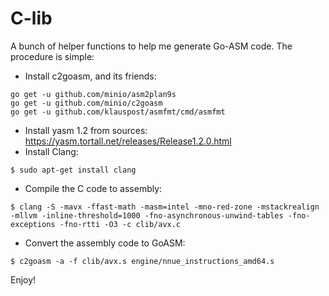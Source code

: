 # C-lib

A bunch of helper functions to help me generate Go-ASM code. The procedure is simple:

- Install c2goasm, and its friends:

```
go get -u github.com/minio/asm2plan9s
go get -u github.com/minio/c2goasm
go get -u github.com/klauspost/asmfmt/cmd/asmfmt
```
- Install yasm 1.2 from sources: https://yasm.tortall.net/releases/Release1.2.0.html
- Install Clang:

```
$ sudo apt-get install clang
```
- Compile the C code to assembly:
```
$ clang -S -mavx -ffast-math -masm=intel -mno-red-zone -mstackrealign -mllvm -inline-threshold=1000 -fno-asynchronous-unwind-tables -fno-exceptions -fno-rtti -O3 -c clib/avx.c
```
- Convert the assembly code to GoASM:
```
$ c2goasm -a -f clib/avx.s engine/nnue_instructions_amd64.s
```

Enjoy!

